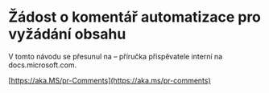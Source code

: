 # <a name="pull-request-comment-automation"></a>Žádost o komentář automatizace pro vyžádání obsahu

V tomto návodu se přesunul na – příručka přispěvatele interní na docs.microsoft.com.

[https://aka.MS/pr-Comments](https://aka.ms/pr-comments)
